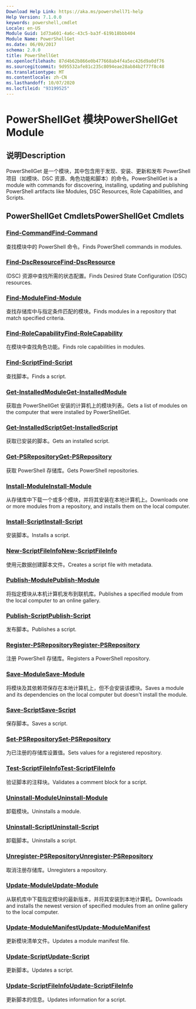 ```yaml
---
Download Help Link: https://aka.ms/powershell71-help
Help Version: 7.1.0.0
keywords: powershell,cmdlet
Locale: en-US
Module Guid: 1d73a601-4a6c-43c5-ba3f-619b18bbb404
Module Name: PowerShellGet
ms.date: 06/09/2017
schema: 2.0.0
title: PowerShellGet
ms.openlocfilehash: 87d4b62b866e0b477668ab4f4a5ec426d9a0df76
ms.sourcegitcommit: 9d95532afe81c235c8094eae28ab84b2f77f8c48
ms.translationtype: MT
ms.contentlocale: zh-CN
ms.lasthandoff: 10/07/2020
ms.locfileid: "93199525"
---
```

# <span data-ttu-id="07e29-103">PowerShellGet 模块</span><span class="sxs-lookup"><span data-stu-id="07e29-103">PowerShellGet Module</span></span>

## <span data-ttu-id="07e29-104">说明</span><span class="sxs-lookup"><span data-stu-id="07e29-104">Description</span></span>

<span data-ttu-id="07e29-105">PowerShellGet 是一个模块，其中包含用于发现、安装、更新和发布 PowerShell 项目（如模块、DSC 资源、角色功能和脚本）的命令。</span><span class="sxs-lookup"><span data-stu-id="07e29-105">PowerShellGet is a module with commands for discovering, installing, updating and publishing PowerShell artifacts like Modules, DSC Resources, Role Capabilities, and Scripts.</span></span>

## <span data-ttu-id="07e29-106">PowerShellGet Cmdlets</span><span class="sxs-lookup"><span data-stu-id="07e29-106">PowerShellGet Cmdlets</span></span>

### [<span data-ttu-id="07e29-107">Find-Command</span><span class="sxs-lookup"><span data-stu-id="07e29-107">Find-Command</span></span>](Find-Command.md)
<span data-ttu-id="07e29-108">查找模块中的 PowerShell 命令。</span><span class="sxs-lookup"><span data-stu-id="07e29-108">Finds PowerShell commands in modules.</span></span>

### [<span data-ttu-id="07e29-109">Find-DscResource</span><span class="sxs-lookup"><span data-stu-id="07e29-109">Find-DscResource</span></span>](Find-DscResource.md)
<span data-ttu-id="07e29-110"> (DSC) 资源中查找所需的状态配置。</span><span class="sxs-lookup"><span data-stu-id="07e29-110">Finds Desired State Configuration (DSC) resources.</span></span>

### [<span data-ttu-id="07e29-111">Find-Module</span><span class="sxs-lookup"><span data-stu-id="07e29-111">Find-Module</span></span>](Find-Module.md)
<span data-ttu-id="07e29-112">查找存储库中与指定条件匹配的模块。</span><span class="sxs-lookup"><span data-stu-id="07e29-112">Finds modules in a repository that match specified criteria.</span></span>

### [<span data-ttu-id="07e29-113">Find-RoleCapability</span><span class="sxs-lookup"><span data-stu-id="07e29-113">Find-RoleCapability</span></span>](Find-RoleCapability.md)
<span data-ttu-id="07e29-114">在模块中查找角色功能。</span><span class="sxs-lookup"><span data-stu-id="07e29-114">Finds role capabilities in modules.</span></span>

### [<span data-ttu-id="07e29-115">Find-Script</span><span class="sxs-lookup"><span data-stu-id="07e29-115">Find-Script</span></span>](Find-Script.md)
<span data-ttu-id="07e29-116">查找脚本。</span><span class="sxs-lookup"><span data-stu-id="07e29-116">Finds a script.</span></span>

### [<span data-ttu-id="07e29-117">Get-InstalledModule</span><span class="sxs-lookup"><span data-stu-id="07e29-117">Get-InstalledModule</span></span>](Get-InstalledModule.md)
<span data-ttu-id="07e29-118">获取由 PowerShellGet 安装的计算机上的模块列表。</span><span class="sxs-lookup"><span data-stu-id="07e29-118">Gets a list of modules on the computer that were installed by PowerShellGet.</span></span>

### [<span data-ttu-id="07e29-119">Get-InstalledScript</span><span class="sxs-lookup"><span data-stu-id="07e29-119">Get-InstalledScript</span></span>](Get-InstalledScript.md)
<span data-ttu-id="07e29-120">获取已安装的脚本。</span><span class="sxs-lookup"><span data-stu-id="07e29-120">Gets an installed script.</span></span>

### [<span data-ttu-id="07e29-121">Get-PSRepository</span><span class="sxs-lookup"><span data-stu-id="07e29-121">Get-PSRepository</span></span>](Get-PSRepository.md)
<span data-ttu-id="07e29-122">获取 PowerShell 存储库。</span><span class="sxs-lookup"><span data-stu-id="07e29-122">Gets PowerShell repositories.</span></span>

### [<span data-ttu-id="07e29-123">Install-Module</span><span class="sxs-lookup"><span data-stu-id="07e29-123">Install-Module</span></span>](Install-Module.md)
<span data-ttu-id="07e29-124">从存储库中下载一个或多个模块，并将其安装在本地计算机上。</span><span class="sxs-lookup"><span data-stu-id="07e29-124">Downloads one or more modules from a repository, and installs them on the local computer.</span></span>

### [<span data-ttu-id="07e29-125">Install-Script</span><span class="sxs-lookup"><span data-stu-id="07e29-125">Install-Script</span></span>](Install-Script.md)
<span data-ttu-id="07e29-126">安装脚本。</span><span class="sxs-lookup"><span data-stu-id="07e29-126">Installs a script.</span></span>

### [<span data-ttu-id="07e29-127">New-ScriptFileInfo</span><span class="sxs-lookup"><span data-stu-id="07e29-127">New-ScriptFileInfo</span></span>](New-ScriptFileInfo.md)
<span data-ttu-id="07e29-128">使用元数据创建脚本文件。</span><span class="sxs-lookup"><span data-stu-id="07e29-128">Creates a script file with metadata.</span></span>

### [<span data-ttu-id="07e29-129">Publish-Module</span><span class="sxs-lookup"><span data-stu-id="07e29-129">Publish-Module</span></span>](Publish-Module.md)
<span data-ttu-id="07e29-130">将指定模块从本机计算机发布到联机库。</span><span class="sxs-lookup"><span data-stu-id="07e29-130">Publishes a specified module from the local computer to an online gallery.</span></span>

### [<span data-ttu-id="07e29-131">Publish-Script</span><span class="sxs-lookup"><span data-stu-id="07e29-131">Publish-Script</span></span>](Publish-Script.md)
<span data-ttu-id="07e29-132">发布脚本。</span><span class="sxs-lookup"><span data-stu-id="07e29-132">Publishes a script.</span></span>

### [<span data-ttu-id="07e29-133">Register-PSRepository</span><span class="sxs-lookup"><span data-stu-id="07e29-133">Register-PSRepository</span></span>](Register-PSRepository.md)
<span data-ttu-id="07e29-134">注册 PowerShell 存储库。</span><span class="sxs-lookup"><span data-stu-id="07e29-134">Registers a PowerShell repository.</span></span>

### [<span data-ttu-id="07e29-135">Save-Module</span><span class="sxs-lookup"><span data-stu-id="07e29-135">Save-Module</span></span>](Save-Module.md)
<span data-ttu-id="07e29-136">将模块及其依赖项保存在本地计算机上，但不会安装该模块。</span><span class="sxs-lookup"><span data-stu-id="07e29-136">Saves a module and its dependencies on the local computer but doesn't install the module.</span></span>

### [<span data-ttu-id="07e29-137">Save-Script</span><span class="sxs-lookup"><span data-stu-id="07e29-137">Save-Script</span></span>](Save-Script.md)
<span data-ttu-id="07e29-138">保存脚本。</span><span class="sxs-lookup"><span data-stu-id="07e29-138">Saves a script.</span></span>

### [<span data-ttu-id="07e29-139">Set-PSRepository</span><span class="sxs-lookup"><span data-stu-id="07e29-139">Set-PSRepository</span></span>](Set-PSRepository.md)
<span data-ttu-id="07e29-140">为已注册的存储库设置值。</span><span class="sxs-lookup"><span data-stu-id="07e29-140">Sets values for a registered repository.</span></span>

### [<span data-ttu-id="07e29-141">Test-ScriptFileInfo</span><span class="sxs-lookup"><span data-stu-id="07e29-141">Test-ScriptFileInfo</span></span>](Test-ScriptFileInfo.md)
<span data-ttu-id="07e29-142">验证脚本的注释块。</span><span class="sxs-lookup"><span data-stu-id="07e29-142">Validates a comment block for a script.</span></span>

### [<span data-ttu-id="07e29-143">Uninstall-Module</span><span class="sxs-lookup"><span data-stu-id="07e29-143">Uninstall-Module</span></span>](Uninstall-Module.md)
<span data-ttu-id="07e29-144">卸载模块。</span><span class="sxs-lookup"><span data-stu-id="07e29-144">Uninstalls a module.</span></span>

### [<span data-ttu-id="07e29-145">Uninstall-Script</span><span class="sxs-lookup"><span data-stu-id="07e29-145">Uninstall-Script</span></span>](Uninstall-Script.md)
<span data-ttu-id="07e29-146">卸载脚本。</span><span class="sxs-lookup"><span data-stu-id="07e29-146">Uninstalls a script.</span></span>

### [<span data-ttu-id="07e29-147">Unregister-PSRepository</span><span class="sxs-lookup"><span data-stu-id="07e29-147">Unregister-PSRepository</span></span>](Unregister-PSRepository.md)
<span data-ttu-id="07e29-148">取消注册存储库。</span><span class="sxs-lookup"><span data-stu-id="07e29-148">Unregisters a repository.</span></span>

### [<span data-ttu-id="07e29-149">Update-Module</span><span class="sxs-lookup"><span data-stu-id="07e29-149">Update-Module</span></span>](Update-Module.md)
<span data-ttu-id="07e29-150">从联机库中下载指定模块的最新版本，并将其安装到本地计算机。</span><span class="sxs-lookup"><span data-stu-id="07e29-150">Downloads and installs the newest version of specified modules from an online gallery to the local computer.</span></span>

### [<span data-ttu-id="07e29-151">Update-ModuleManifest</span><span class="sxs-lookup"><span data-stu-id="07e29-151">Update-ModuleManifest</span></span>](Update-ModuleManifest.md)
<span data-ttu-id="07e29-152">更新模块清单文件。</span><span class="sxs-lookup"><span data-stu-id="07e29-152">Updates a module manifest file.</span></span>

### [<span data-ttu-id="07e29-153">Update-Script</span><span class="sxs-lookup"><span data-stu-id="07e29-153">Update-Script</span></span>](Update-Script.md)
<span data-ttu-id="07e29-154">更新脚本。</span><span class="sxs-lookup"><span data-stu-id="07e29-154">Updates a script.</span></span>

### [<span data-ttu-id="07e29-155">Update-ScriptFileInfo</span><span class="sxs-lookup"><span data-stu-id="07e29-155">Update-ScriptFileInfo</span></span>](Update-ScriptFileInfo.md)
<span data-ttu-id="07e29-156">更新脚本的信息。</span><span class="sxs-lookup"><span data-stu-id="07e29-156">Updates information for a script.</span></span>

